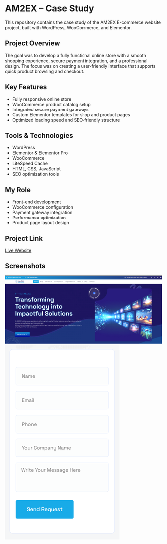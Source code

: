 # AM2EX – Case Study  

This repository contains the case study of the AM2EX E-commerce website project, built with WordPress, WooCommerce, and Elementor.  

## Project Overview  
The goal was to develop a fully functional online store with a smooth shopping experience, secure payment integration, and a professional design. The focus was on creating a user-friendly interface that supports quick product browsing and checkout.  

## Key Features  
- Fully responsive online store  
- WooCommerce product catalog setup  
- Integrated secure payment gateways  
- Custom Elementor templates for shop and product pages  
- Optimized loading speed and SEO-friendly structure  

## Tools & Technologies  
- WordPress  
- Elementor & Elementor Pro  
- WooCommerce  
- LiteSpeed Cache  
- HTML, CSS, JavaScript  
- SEO optimization tools  

## My Role  
- Front-end development  
- WooCommerce configuration  
- Payment gateway integration  
- Performance optimization  
- Product page layout design  

## Project Link  
[Live Website](https://am2ex.com/)  

## Screenshots  
![Home](assets/home.png)  
![Mobile](assets/mobile.png)  

